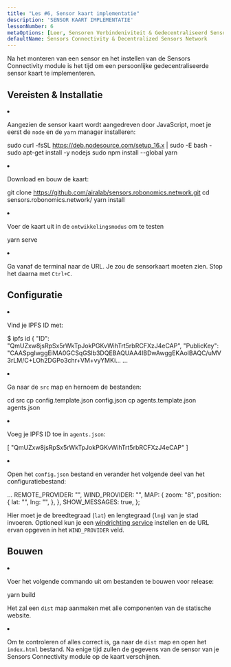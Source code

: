 ```yaml
---
title: "Les #6, Sensor kaart implementatie"
description: 'SENSOR KAART IMPLEMENTATIE'
lessonNumber: 6
metaOptions: [Leer, Sensoren Verbindeniviteit & Gedecentraliseerd Sensoren Netwerk]
defaultName: Sensors Connectivity & Decentralized Sensors Network
---
```


Na het monteren van een sensor en het instellen van de Sensors Connectivity module is het tijd om een persoonlijke gedecentraliseerde sensor kaart te implementeren.


## Vereisten & Installatie

<List type="numbers">

<li>

Aangezien de sensor kaart wordt aangedreven door JavaScript, moet je eerst de `node` en de `yarn` manager installeren:

<LessonCodeWrapper codeClass="big-code" language="bash">sudo curl -fsSL https://deb.nodesource.com/setup_16.x | sudo -E bash -
sudo apt-get install -y nodejs
sudo npm install --global yarn</LessonCodeWrapper>

</li>

<li>

Download en bouw de kaart:

<LessonCodeWrapper codeClass="big-code" language="bash">git clone https://github.com/airalab/sensors.robonomics.network.git
cd sensors.robonomics.network/
yarn install</LessonCodeWrapper>

</li>

<li>

Voer de kaart uit in de `ontwikkelingsmodus` om te testen

<LessonCodeWrapper language="bash">yarn serve</LessonCodeWrapper>

</li>

<li>

Ga vanaf de terminal naar de URL. Je zou de sensorkaart moeten zien. Stop het daarna met `Ctrl+C`.

</li>

</List>

## Configuratie

<List type="numbers">

<li>

Vind je IPFS ID met:

<LessonCodeWrapper codeClass="big-code" language="bash">$ ipfs id
{
	"ID": "QmUZxw8jsRpSx5rWkTpJokPGKvWihTrt5rbRCFXzJ4eCAP",
	"PublicKey": "CAASpgIwggEiMA0GCSqGSIb3DQEBAQUAA4IBDwAwggEKAoIBAQC/uMV3rLM/C+LOh2DGPo3chr+VM+vyYMKi...
    ...</LessonCodeWrapper>

</li>

<li>

Ga naar de `src` map en hernoem de bestanden:

<LessonCodeWrapper codeClass="big-code" language="bash">cd src
cp config.template.json config.json
cp agents.template.json agents.json</LessonCodeWrapper>

</li>

<li>

Voeg je IPFS ID toe in `agents.json`:

<LessonCodeWrapper codeClass="big-code" language="json">[
  "QmUZxw8jsRpSx5rWkTpJokPGKvWihTrt5rbRCFXzJ4eCAP"
]</LessonCodeWrapper>

</li>

<li>

Open het `config.json` bestand en verander het volgende deel van het configuratiebestand:

<LessonCodeWrapper codeClass="big-code" language="json">...
  REMOTE_PROVIDER: "",
  WIND_PROVIDER: "",
  MAP: {
    zoom: "8",
    position: {
      lat: "",
      lng: "",
    },
  },
  SHOW_MESSAGES: true,
};</LessonCodeWrapper>


Hier moet je de breedtegraad (`lat`) en lengtegraad (`lng`) van je stad invoeren. Optioneel kun je een [windrichting service](https://github.com/danwild/wind-js-server) instellen en de URL ervan opgeven in het `WIND_PROVIDER` veld.

</li>

</List>


## Bouwen

<List type="numbers">

<li>

Voer het volgende commando uit om bestanden te bouwen voor release:

<LessonCodeWrapper language="bash">yarn build</LessonCodeWrapper>

Het zal een `dist` map aanmaken met alle componenten van de statische website.

</li>

<li>

Om te controleren of alles correct is, ga naar de `dist` map en open het `index.html` bestand. Na enige tijd zullen de gegevens van de sensor van je Sensors Connectivity module op de kaart verschijnen.

</li>

</List>

